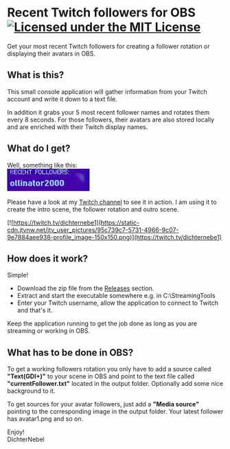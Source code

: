 # Recent Twitch followers for OBS [![Licensed under the MIT License](https://img.shields.io/badge/License-MIT-blue.svg)](https://github.com/dichternebel/recent-followers-for-obs/blob/main/LICENSE)
Get your most recent Twitch followers for creating a follower rotation or displaying their avatars in OBS.

## What is this?
This small console application will gather information from your Twitch account and write it down to a text file.

In addition it grabs your 5 most recent follower names and rotates them every 8 seconds. For those followers, their avatars are also stored locally and are enriched with their Twitch display names.

## What do I get?

Well, something like this:  
![follower rotation animation](assets/follower_rotation.gif)

Please have a look at my [Twitch channel]((https://twitch.tv/dichternebe1)) to see it in action. I am using it to create the intro scene, the follower rotation and outro scene.

[![https://twitch.tv/dichternebe1](https://static-cdn.jtvnw.net/jtv_user_pictures/95c739c7-5731-4966-9c07-9e7884aee938-profile_image-150x150.png)](https://twitch.tv/dichternebe1)

## How does it work?
Simple!
- Download the zip file from the [Releases](https://github.com/dichternebel/recent-followers-for-obs/releases) section.
- Extract and start the executable somewhere e.g. in C:\StreamingTools
- Enter your Twitch username, allow the application to connect to Twitch and that's it.

Keep the application running to get the job done as long as you are streaming or working in OBS.

## What has to be done in OBS?
To get a working followers rotation you only have to add a source called **"Text(GDI+)"** to your scene in OBS and point to the text file called **"currentFollower.txt"** located in the output folder. Optionally add some nice background to it.

To get sources for your avatar followers, just add a **"Media source"** pointing to the corresponding image in the output folder. Your latest follower has avatar1.png and so on.

Enjoy!  
DichterNebel
